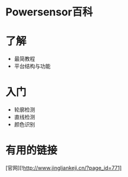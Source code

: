 Powersensor百科
=

# 了解
* 最简教程
* 平台结构与功能

# 入门
* 轮廓检测
* 直线检测
* 颜色识别

# 有用的链接
[官网][!http://www.jingliankeji.cn/?page_id=771]